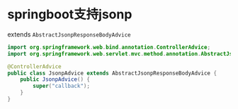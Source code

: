 # springboot支持jsonp

extends `AbstractJsonpResponseBodyAdvice`

```java
import org.springframework.web.bind.annotation.ControllerAdvice;
import org.springframework.web.servlet.mvc.method.annotation.AbstractJsonpResponseBodyAdvice;

@ControllerAdvice
public class JsonpAdvice extends AbstractJsonpResponseBodyAdvice {
	public JsonpAdvice() {
		super("callback");
	}
}
```